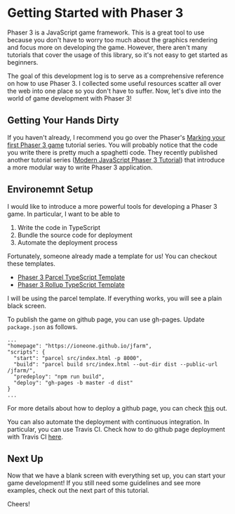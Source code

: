 # Getting Started with Phaser 3

Phaser 3 is a JavaScript game framework. This is a great tool to use because you don't have to worry too much about the graphics rendering and focus more on developing the game. However, there aren't many tutorials that cover the usage of this library, so it's not easy to get started as beginners. 

The goal of this development log is to serve as a comprehensive reference on how to use Phaser 3. I collected some useful resources scatter all over the web into one place so you don't have to suffer. Now, let's dive into the world of game development with Phaser 3!

## Getting Your Hands Dirty

If you haven't already, I recommend you go over the Phaser's [Marking your first Phaser 3 game](https://phaser.io/tutorials/making-your-first-phaser-3-game/part1) tutorial series. You will probably notice that the code you write there is pretty much a spaghetti code. They recently published another tutorial series ([Modern JavaScript Phaser 3 Tutorial](https://phaser.io/news/2020/04/modern-javascript-phaser-3-tutorial-part-1)) that introduce a more modular way to write Phaser 3 application.

## Environemnt Setup

I would like to introduce a more powerful tools for developing a Phaser 3 game. In particular, I want to be able to 

1. Write the code in TypeScript
2. Bundle the source code for deployment
3. Automate the deployment process

Fortunately, someone already made a template for us! You can checkout these templates. 

- [Phaser 3 Parcel TypeScript Template](https://github.com/vickylance/phaser3-parcel-ts-starter)
- [Phaser 3 Rollup TypeScript Template](https://github.com/photonstorm/phaser3-typescript-project-template)

I will be using the parcel template. If everything works, you will  see a plain black screen.

To publish the game on github page, you can use gh-pages. Update ```package.json``` as follows.

```
...
"homepage": "https://ioneone.github.io/jfarm",
"scripts": {
  "start": "parcel src/index.html -p 8000",
  "build": "parcel build src/index.html --out-dir dist --public-url /jfarm/",
  "predeploy": "npm run build",
  "deploy": "gh-pages -b master -d dist"
}
...
```

For more details about how to deploy a github page, you can check [this](https://dev.to/yuribenjamin/how-to-deploy-react-app-in-github-pages-2a1f) out.

You can also automate the deployment with continuous integration. In particular, you can use Travis CI. Check how to do github page deployment with Travis CI [here](https://docs.travis-ci.com/user/deployment/pages/).

## Next Up

Now that we have a blank screen with everything set up, you can start your game development! If you still need some guidelines and see more examples, check out the next part of this tutorial.

Cheers!